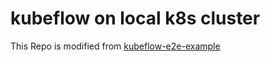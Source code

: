 # kubeflow on local k8s cluster
This Repo is modified from [kubeflow-e2e-example]( https://github.com/kawa23/kubeflow-e2e-example)

